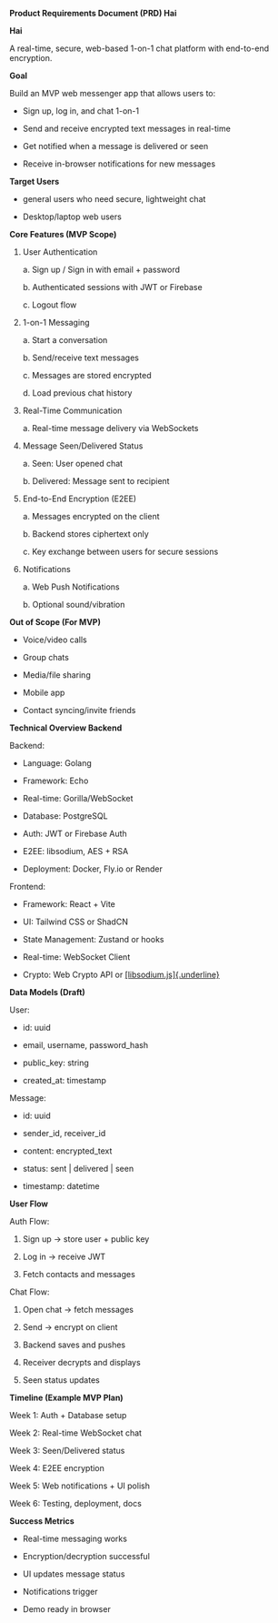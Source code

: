**Product Requirements Document (PRD) Hai**

**Hai**

A real-time, secure, web-based 1-on-1 chat platform with end-to-end
encryption.

**Goal**

Build an MVP web messenger app that allows users to:

- Sign up, log in, and chat 1-on-1

- Send and receive encrypted text messages in real-time

- Get notified when a message is delivered or seen

- Receive in-browser notifications for new messages

**Target Users**

- general users who need secure, lightweight chat

- Desktop/laptop web users

**Core Features (MVP Scope)**

1.  User Authentication

    a.  Sign up / Sign in with email + password

    b.  Authenticated sessions with JWT or Firebase

    c.  Logout flow

2.  1-on-1 Messaging

    a.  Start a conversation

    b.  Send/receive text messages

    c.  Messages are stored encrypted

    d.  Load previous chat history

3.  Real-Time Communication

    a.  Real-time message delivery via WebSockets

4.  Message Seen/Delivered Status

    a.  Seen: User opened chat

    b.  Delivered: Message sent to recipient

5.  End-to-End Encryption (E2EE)

    a.  Messages encrypted on the client

    b.  Backend stores ciphertext only

    c.  Key exchange between users for secure sessions

6.  Notifications

    a.  Web Push Notifications

    b.  Optional sound/vibration

**Out of Scope (For MVP)**

- Voice/video calls

- Group chats

- Media/file sharing

- Mobile app

- Contact syncing/invite friends

**Technical Overview Backend**

Backend:

- Language: Golang

- Framework: Echo

- Real-time: Gorilla/WebSocket

- Database: PostgreSQL

- Auth: JWT or Firebase Auth

- E2EE: libsodium, AES + RSA

- Deployment: Docker, Fly.io or Render

Frontend:

- Framework: React + Vite

- UI: Tailwind CSS or ShadCN

- State Management: Zustand or hooks

- Real-time: WebSocket Client

- Crypto: Web Crypto API or
  [[libsodium.js]{.underline}](http://libsodium.js)

**Data Models (Draft)**

User:

- id: uuid

- email, username, password_hash

- public_key: string

- created_at: timestamp

Message:

- id: uuid

- sender_id, receiver_id

- content: encrypted_text

- status: sent \| delivered \| seen

- timestamp: datetime

**User Flow**

Auth Flow:

1.  Sign up -\> store user + public key

2.  Log in -\> receive JWT

3.  Fetch contacts and messages

Chat Flow:

1.  Open chat -\> fetch messages

2.  Send -\> encrypt on client

3.  Backend saves and pushes

4.  Receiver decrypts and displays

5.  Seen status updates

**Timeline (Example MVP Plan)**

Week 1: Auth + Database setup

Week 2: Real-time WebSocket chat

Week 3: Seen/Delivered status

Week 4: E2EE encryption

Week 5: Web notifications + UI polish

Week 6: Testing, deployment, docs

**Success Metrics**

- Real-time messaging works

- Encryption/decryption successful

- UI updates message status

- Notifications trigger

- Demo ready in browser

